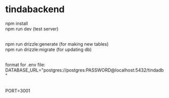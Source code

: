 # tindabackend <br>

npm install<br>
npm run dev (test server)<br><br>

npm run drizzle:generate (for making new tables)<br>
npm run drizzle:migrate (for updating db)<br><br>

format for .env file:<br>
DATABASE_URL="postgres://postgres:PASSWORD@localhost:5432/tindadb"<br><br>

PORT=3001<br>
